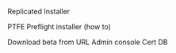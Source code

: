 Replicated Installer

PTFE Preflight installer (how to)

Download beta from URL
Admin console
Cert
DB